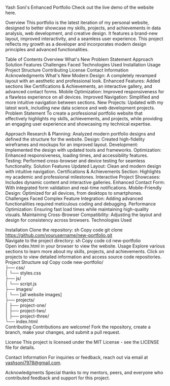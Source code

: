 Yash Soni's Enhanced Portfolio
Check out the live demo of the website here.

Overview
This portfolio is the latest iteration of my personal website, designed to better showcase my skills, projects, and achievements in data analysis, web development, and creative design. It features a brand-new layout, improved interactivity, and a seamless user experience. This project reflects my growth as a developer and incorporates modern design principles and advanced functionalities.

Table of Contents
Overview
What's New
Problem Statement
Approach
Solution Features
Challenges Faced
Technologies Used
Installation
Usage
Project Structure
Contributing
License
Contact Information
Acknowledgments
What's New
Modern Design: A completely revamped layout with an aesthetic and professional look.
Enhanced Features: Added sections like Certifications & Achievements, an interactive gallery, and advanced contact forms.
Mobile Optimization: Improved responsiveness for a flawless experience on all devices.
Improved Navigation: Simplified and more intuitive navigation between sections.
New Projects: Updated with my latest work, including new data science and web development projects.
Problem Statement
To create a professional portfolio website that effectively highlights my skills, achievements, and projects, while providing an engaging user experience and showcasing my technical expertise.

Approach
Research & Planning: Analyzed modern portfolio designs and defined the structure for the website.
Design: Created high-fidelity wireframes and mockups for an improved layout.
Development: Implemented the design with updated tools and frameworks.
Optimization: Enhanced responsiveness, loading times, and accessibility features.
Testing: Performed cross-browser and device testing for seamless functionality.
Solution Features
Updated Layout: Clean and modern design with intuitive navigation.
Certifications & Achievements Section: Highlights my academic and professional milestones.
Interactive Project Showcases: Includes dynamic content and interactive galleries.
Enhanced Contact Form: With integrated form validation and real-time notifications.
Mobile-Friendly Design: Optimized for all devices, from desktops to smartphones.
Challenges Faced
Complex Feature Integration: Adding advanced functionalities required meticulous coding and debugging.
Performance Optimization: Ensuring fast load times while maintaining high-quality visuals.
Maintaining Cross-Browser Compatibility: Adjusting the layout and design for consistency across browsers.
Technologies Used






Installation
Clone the repository:
sh
Copy code
git clone https://github.com/yourusername/new-portfolio.git  
Navigate to the project directory:
sh
Copy code
cd new-portfolio  
Open index.html in your browser to view the website.
Usage
Explore various sections to learn more about my skills, projects, and achievements.
Click on projects to view detailed information and access source code repositories.
Project Structure
sql
Copy code
new-portfolio/  
├── css/  
│   └── styles.css  
├── js/  
│   └── script.js  
├── images/  
│   └── [all website images]  
├── projects/  
│   ├── project-one/  
│   ├── project-two/  
│   ├── project-three/  
└── index.html  
Contributing
Contributions are welcome! Fork the repository, create a branch, make your changes, and submit a pull request.

License
This project is licensed under the MIT License - see the LICENSE file for details.

Contact Information
For inquiries or feedback, reach out via email at yashsoni7978@gmail.com.

Acknowledgments
Special thanks to my mentors, peers, and everyone who contributed feedback and support for this project.

